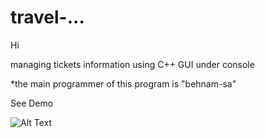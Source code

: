 # travel-...
Hi 

managing tickets information using C++ 
GUI under console 

*the main programmer of this program is "behnam-sa"

See Demo 

![Alt Text](https://github.com/ss53213/travel-/blob/main/demo.webp)

